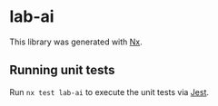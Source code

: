 # lab-ai

This library was generated with [Nx](https://nx.dev).

## Running unit tests

Run `nx test lab-ai` to execute the unit tests via [Jest](https://jestjs.io).
